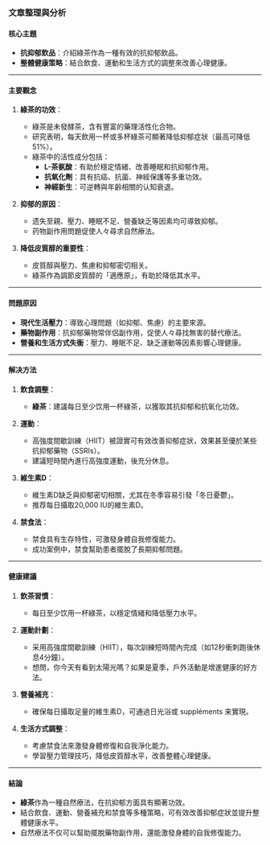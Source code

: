 ### 文章整理與分析

#### 核心主題
- **抗抑郁飲品**：介紹綠茶作為一種有效的抗抑郁飲品。
- **整體健康策略**：結合飲食、運動和生活方式的調整來改善心理健康。

---

#### 主要觀念
1. **綠茶的功效**：
   - 綠茶是未發酵茶，含有豐富的藥理活性化合物。
   - 研究表明，每天飲用一杯或多杯綠茶可顯著降低抑郁症狀（最高可降低51%）。
   - 綠茶中的活性成分包括：
     - **L-茶氨酸**：有助於穩定情緒、改善睡眠和抗抑郁作用。
     - **抗氧化劑**：具有抗癌、抗菌、神經保護等多重功效。
     - **神經新生**：可逆轉與年齡相關的认知衰退。

2. **抑郁的原因**：
   - 遗失至親、壓力、睡眠不足、營養缺乏等因素均可導致抑郁。
   - 药物副作用問題促使人々尋求自然療法。

3. **降低皮質醇的重要性**：
   - 皮質醇與壓力、焦慮和抑郁密切相关。
   - 綠茶作為調節皮質醇的「適應原」，有助於降低其水平。

---

#### 問題原因
- **現代生活壓力**：導致心理問題（如抑郁、焦慮）的主要來源。
- **藥物副作用**：抗抑郁藥物常伴侶副作用，促使人々尋找無害的替代療法。
- **營養和生活方式失衡**：壓力、睡眠不足、缺乏運動等因素影響心理健康。

---

#### 解决方法
1. **飲食調整**：
   - **綠茶**：建議每日至少饮用一杯綠茶，以獲取其抗抑郁和抗氧化功效。
   
2. **運動**：
   - 高強度間歇訓練（HIIT）被證實可有效改善抑郁症狀，效果甚至優於某些抗抑郁藥物（SSRIs）。
   - 建議短時間內進行高強度運動，後充分休息。

3. **維生素D**：
   - 維生素D缺乏與抑郁密切相關，尤其在冬季容易引發「冬日憂鬱」。
   - 推荐每日攝取20,000 IU的維生素D。

4. **禁食法**：
   - 禁食具有生存特性，可激發身體自我修復能力。
   - 成功案例中，禁食幫助患者擺脫了長期抑郁問題。

---

#### 健康建議
1. **飲茶習慣**：
   - 每日至少饮用一杯綠茶，以穩定情緒和降低壓力水平。

2. **運動計劃**：
   - 采用高強度間歇訓練（HIIT），每次訓練短時間內完成（如12秒衝刺跑後休息4分鐘）。
   - 想問，你今天有看到太陽光嗎？如果是夏季，戶外活動是增進健康的好方法。

3. **營養補充**：
   - 確保每日攝取足量的維生素D，可通過日光浴或 suppléments 来實現。

4. **生活方式調整**：
   - 考慮禁食法來激發身體修復和自我淨化能力。
   - 學習壓力管理技巧，降低皮質醇水平，改善整體心理健康。

---

#### 結論
- **綠茶**作為一種自然療法，在抗抑郁方面具有顯著功效。
- 結合飲食、運動、營養補充和禁食等多種策略，可有效改善抑郁症狀並提升整體健康水平。
- 自然療法不仅可以幫助擺脫藥物副作用，還能激發身體的自我修復能力。